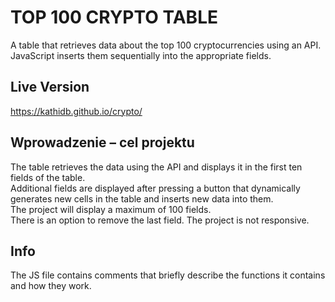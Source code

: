 # TOP 100 CRYPTO TABLE

A table that retrieves data about the top 100 cryptocurrencies using an API. JavaScript inserts them sequentially into the appropriate fields.

## Live Version

https://kathidb.github.io/crypto/

## Wprowadzenie – cel projektu

The table retrieves the data using the API and displays it in the first ten fields of the table.
<br> Additional fields are displayed after pressing a button that dynamically generates new cells in the table and inserts new data into them.
<br>The project will display a maximum of 100 fields.
<br> There is an option to remove the last field. The project is not responsive.

## Info

The JS file contains comments that briefly describe the functions it contains and how they work.
